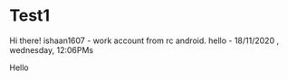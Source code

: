 # Test1


Hi there! ishaan1607 - work account from rc android. hello - 18/11/2020 , wednesday, 12:06PMs

Hello
